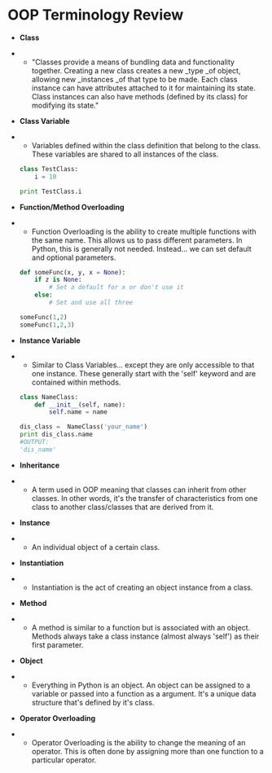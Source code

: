 # OOP Terminology Review

* **Class**
* * "Classes provide a means of bundling data and functionality together. Creating a new class creates a new
    \_type \_of object, allowing new \_instances \_of that type to be made. Each class instance can have attributes attached to it for maintaining its state. Class instances can also have methods \(defined by its class\) for modifying its state."
* **Class Variable**
* * Variables defined within the class definition that belong to the class. These variables are shared to all instances of the class. 

  ```py
  class TestClass:
      i = 10

  print TestClass.i
  ```
* **Function/Method Overloading**

* * Function Overloading is the ability to create multiple functions with the same name. This allows us to pass different parameters. In Python, this is generally not needed. Instead... we can set default and optional parameters. 

  ```py
  def someFunc(x, y, x = None):
      if z is None:
          # Set a default for x or don't use it
      else:
          # Set and use all three

  someFunc(1,2)
  someFunc(1,2,3)
  ```
* **Instance Variable**
* * Similar to Class Variables... except they are only accessible to that one instance. These generally start with the 'self' keyword and are contained within methods. 

  ```py
  class NameClass:
      def __init__(self, name):
          self.name = name

  dis_class =  NameClass('your_name')
  print dis_class.name
  #OUTPUT:
  'dis_name'
  ```
* **Inheritance**
* * A term used in OOP meaning that classes can inherit from other classes. In other words, it's the transfer of characteristics from one class to another class/classes that are derived from it. 
* **Instance**
* * An individual object of a certain class. 
* **Instantiation**
* * Instantiation is the act of creating an object instance from a class.
* **Method**
* * A method is similar to a function but is associated with an object. Methods always take a class instance \(almost always 'self'\) as their first parameter. 
* **Object**
* * Everything in Python is an object. An object can be assigned to a variable or passed into a function as a argument. It's a unique data structure that's defined by it's class. 
* **Operator Overloading**
* * Operator Overloading is the ability to change the meaning of an operator. This is often done by assigning more than one function to a particular operator. 




